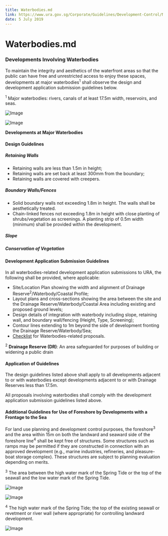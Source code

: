 ```yaml
---
title: Waterbodies.md
link: https://www.ura.gov.sg/Corporate/Guidelines/Development-Control/Non-Residential/C-CI/Waterbodies
date: 5 July 2019
---
```


# Waterbodies.md

### Developments Involving Waterbodies

To maintain the integrity and aesthetics of the waterfront areas so that the public can have free and unrestricted access to enjoy these spaces, developments at major waterbodies<sup>1</sup> shall observe the design and development application submission guidelines below.

<sup>1</sup> Major waterbodies: rivers, canals of at least 17.5m width, reservoirs, and seas.

![Image](https://www.ura.gov.sg/-/media/Corporate/Guidelines/Development-control/Commercial/C16_Waterbodies_1.jpg?h=100%25&w=100%25)

![Image](https://www.ura.gov.sg/-/media/Corporate/Guidelines/Development-control/Commercial/C17_Waterbodies_2.jpg?h=100%25&w=100%25)

**Developments at Major Waterbodies**

#### Design Guidelines

##### Retaining Walls

- Retaining walls are less than 1.5m in height;
- Retaining walls are set back at least 300mm from the boundary;
- Retaining walls are covered with creepers.

##### Boundary Walls/Fences

- Solid boundary walls not exceeding 1.8m in height. The walls shall be aesthetically treated.
- Chain-linked fences not exceeding 1.8m in height with close planting of shrubs/vegetation as screenings. A planting strip of 0.5m width (minimum) shall be provided within the development.

##### Slope

##### Conservation of Vegetation

#### Development Application Submission Guidelines

In all waterbodies-related development application submissions to URA, the following shall be provided, where applicable:

- Site/Location Plan showing the width and alignment of Drainage Reserve<sup>2</sup>/Waterbody/Coastal Profile;
- Layout plans and cross-sections showing the area between the site and the Drainage Reserve/Waterbody/Coastal Area including existing and proposed ground levels;
- Design details of integration with waterbody including slope, retaining wall, and boundary wall/fencing (Height, Type, Screening);
- Contour lines extending to 1m beyond the side of development fronting the Drainage Reserve/Waterbody/Sea;
- [Checklist](https://www.ura.gov.sg/-/media/User-Defined/URA-Online/Forms/Supplementary-forms/waterbodycl.doc) for Waterbodies-related proposals.

<sup>2</sup> **Drainage Reserve (DR)**: An area safeguarded for purposes of building or widening a public drain

#### Application of Guidelines

The design guidelines listed above shall apply to all developments adjacent to or with waterbodies except developments adjacent to or with Drainage Reserves less than 17.5m.

All proposals involving waterbodies shall comply with the development application submission guidelines listed above.

#### Additional Guidelines for Use of Foreshore by Developments with a Frontage to the Sea

For land use planning and development control purposes, the foreshore<sup>3</sup> and the area within 15m on both the landward and seaward side of the foreshore line<sup>4</sup> shall be kept free of structures. Some structures such as ramps may be permitted if they are constructed in connection with an approved development (e.g., marine industries, refineries, and pleasure-boat storage complex). These structures are subject to planning evaluation depending on merits.

<sup>3</sup> The area between the high water mark of the Spring Tide or the top of the seawall and the low water mark of the Spring Tide.

![Image](https://www.ura.gov.sg/-/media/Corporate/Guidelines/Development-control/Commercial/C13_Foreshore_A.jpg?h=100%25&w=100%25)

![Image](https://www.ura.gov.sg/-/media/Corporate/Guidelines/Development-control/Commercial/C14_Foreshore_B.jpg?h=100%25&w=100%25)

<sup>4</sup> The high water mark of the Spring Tide; the top of the existing seawall or revetment or river wall (where appropriate) for controlling landward development.

![Image](https://www.ura.gov.sg/-/media/Corporate/Guidelines/Development-control/Commercial/C15_Foreshore_C.jpg?h=100%25&w=100%25)


